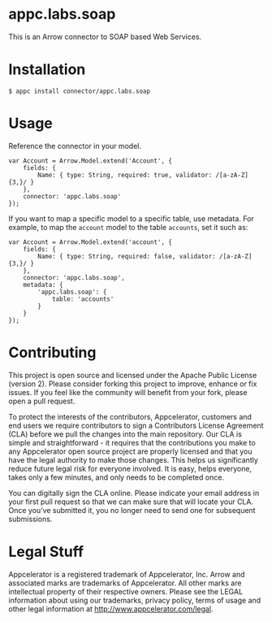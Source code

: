 # appc.labs.soap

This is an Arrow connector to SOAP based Web Services.

# Installation

~~~
$ appc install connector/appc.labs.soap
~~~

# Usage

Reference the connector in your model.

~~~
var Account = Arrow.Model.extend('Account', {
    fields: {
        Name: { type: String, required: true, validator: /[a-zA-Z]{3,}/ }
    },
    connector: 'appc.labs.soap'
});
~~~

If you want to map a specific model to a specific table, use metadata.
For example, to map the `account` model to the table `accounts`, set it such as:

~~~
var Account = Arrow.Model.extend('account', {
    fields: {
        Name: { type: String, required: false, validator: /[a-zA-Z]{3,}/ }
    },
    connector: 'appc.labs.soap',
    metadata: {
        'appc.labs.soap': {
            table: 'accounts'
        }
    }
});
~~~


# Contributing

This project is open source and licensed under the Apache Public License (version 2). Please consider forking this project to improve, enhance or fix issues. If you feel like the community will benefit from your fork, please open a pull request.

To protect the interests of the contributors, Appcelerator, customers and end users we require contributors to sign a Contributors License Agreement (CLA) before we pull the changes into the main repository. Our CLA is simple and straightforward - it requires that the contributions you make to any Appcelerator open source project are properly licensed and that you have the legal authority to make those changes. This helps us significantly reduce future legal risk for everyone involved. It is easy, helps everyone, takes only a few minutes, and only needs to be completed once.

You can digitally sign the CLA online. Please indicate your email address in your first pull request so that we can make sure that will locate your CLA. Once you’ve submitted it, you no longer need to send one for subsequent submissions.

# Legal Stuff

Appcelerator is a registered trademark of Appcelerator, Inc. Arrow and associated marks are trademarks of Appcelerator. All other marks are intellectual property of their respective owners. Please see the LEGAL information about using our trademarks, privacy policy, terms of usage and other legal information at http://www.appcelerator.com/legal.

